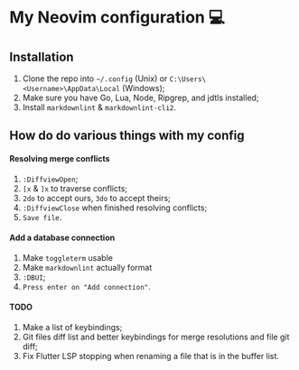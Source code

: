 # My Neovim configuration 💻

## Installation

1. Clone the repo into `~/.config` (Unix) or `C:\Users\<Username>\AppData\Local` (Windows);
1. Make sure you have Go, Lua, Node, Ripgrep, and jdtls installed;
1. Install `markdownlint` & `markdownlint-cli2`.

## How do do various things with my config

#### Resolving merge conflicts

1. `:DiffviewOpen`;
1. `[x` & `]x` to traverse conflicts;
1. `2do` to accept ours, `3do`  to accept theirs;
1. `:DiffviewClose` when finished resolving conflicts;
1. `Save file`.

#### Add a database connection

1. Make `toggleterm` usable
1. Make `markdownlint` actually format
1. `:DBUI`;
1. `Press enter on "Add connection"`.

#### TODO

1. Make a list of keybindings;
2. Git files diff list and better keybindings for merge resolutions and file git diff;
3. Fix Flutter LSP stopping when renaming a file that is in the buffer list.
